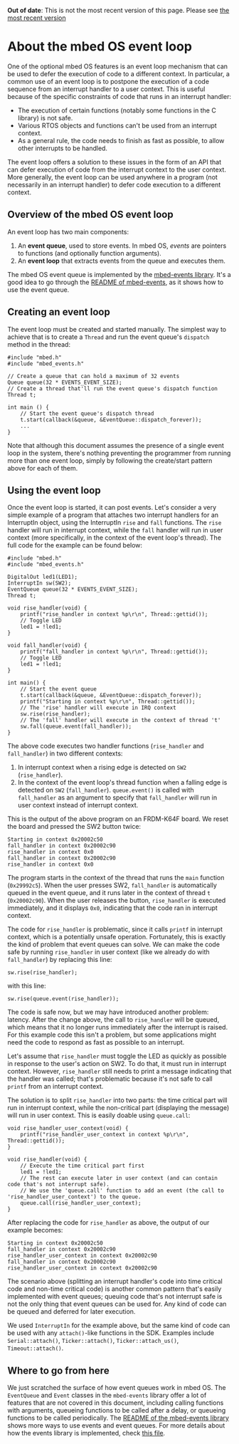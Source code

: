 <span class="warnings">**Out of date**: This is not the most recent version of this page. Please see [the most recent version](y)</span>
# About the mbed OS event loop

One of the optional mbed OS features is an event loop mechanism that can be used to defer the execution of code to a different context. In particular, a common use of an event loop is to postpone the execution of a code sequence from an interrupt handler to a user context. This is useful because of the specific constraints of code that runs in an interrupt handler:

- The execution of certain functions (notably some functions in the C library) is not safe.
- Various RTOS objects and functions can't be used from an interrupt context.
- As a general rule, the code needs to finish as fast as possible, to allow other interrupts to be handled.

The event loop offers a solution to these issues in the form of an API that can defer execution of code from the interrupt context to the user context. More generally, the event loop can be used anywhere in a program (not necessarily in an interrupt handler) to defer code execution to a different context.

## Overview of the mbed OS event loop

An event loop has two main components:

1. An **event queue**, used to store events. In mbed OS, *events* are pointers to functions (and optionally function arguments).
2. An **event loop** that extracts events from the queue and executes them.

The mbed OS event queue is implemented by the [mbed-events library](http://github.com/ARMmbed/mbed-os/tree/master/events). It's a good idea to go through the [README of mbed-events](https://github.com/ARMmbed/mbed-os/blob/master/events/README.md), as it shows how to use the event queue.

## Creating an event loop

The event loop must be created and started manually. The simplest way to achieve that is to create a `Thread` and run the event queue's `dispatch` method in the thread:

```
#include "mbed.h"
#include "mbed_events.h"

// Create a queue that can hold a maximum of 32 events
Queue queue(32 * EVENTS_EVENT_SIZE);
// Create a thread that'll run the event queue's dispatch function
Thread t;

int main () {
    // Start the event queue's dispatch thread
    t.start(callback(&queue, &EventQueue::dispatch_forever));
    ...
}
```

Note that although this document assumes the presence of a single event loop in the system, there's nothing preventing the programmer from running more than one event loop, simply by following the create/start pattern above for each of them.

## Using the event loop

Once the event loop is started, it can post events. Let's consider a very simple example of a program that attaches two interrupt handlers for an InterruptIn object, using the InterruptIn `rise` and `fall` functions. The `rise` handler will run in interrupt context, while the `fall` handler will run in user context (more specifically, in the context of the event loop's thread). The full code for the example can be found below:

```
#include "mbed.h"
#include "mbed_events.h"

DigitalOut led1(LED1);
InterruptIn sw(SW2);
EventQueue queue(32 * EVENTS_EVENT_SIZE);
Thread t;

void rise_handler(void) {
    printf("rise_handler in context %p\r\n", Thread::gettid());
    // Toggle LED
    led1 = !led1;
}

void fall_handler(void) {
    printf("fall_handler in context %p\r\n", Thread::gettid());
    // Toggle LED
    led1 = !led1;
}

int main() {
    // Start the event queue
    t.start(callback(&queue, &EventQueue::dispatch_forever));
    printf("Starting in context %p\r\n", Thread::gettid());
    // The 'rise' handler will execute in IRQ context
    sw.rise(rise_handler);
    // The 'fall' handler will execute in the context of thread 't'
    sw.fall(queue.event(fall_handler));
}

```

The above code executes two handler functions (`rise_handler` and `fall_handler`) in two different contexts:

1. In interrupt context when a rising edge is detected on `SW2` (`rise_handler`).
2. In the context of the event loop's thread function when a falling edge is detected on `SW2` (`fall_handler`). `queue.event()` is called with `fall_handler` as an argument to specify that `fall_handler` will run in user context instead of interrupt context.

This is the output of the above program on an FRDM-K64F board. We reset the board and pressed the SW2 button twice:

```
Starting in context 0x20002c50
fall_handler in context 0x20002c90
rise_handler in context 0x0
fall_handler in context 0x20002c90
rise_handler in context 0x0
```

The program starts in the context of the thread that runs the `main` function (`0x29992c5`). When the user presses SW2, `fall_handler` is automatically queued in the event queue, and  it runs later in the context of thread `t` (`0x20002c90`). When the user releases the button, `rise_handler` is executed immediately, and it displays `0x0`, indicating that the code ran in interrupt context.

The code for `rise_handler` is problematic, since it calls `printf` in interrupt context, which is a potentially unsafe operation. Fortunately, this is exactly the kind of problem that event queues can solve. We can make the code safe by running `rise_handler` in user context (like we already do with `fall_handler`) by replacing this line:

```
sw.rise(rise_handler);
```

with this line:

```
sw.rise(queue.event(rise_handler));
```

The code is safe now, but we may have introduced another problem: latency. After the change above, the call to `rise_handler` will be queued, which means that it no longer runs immediately after the interrupt is raised. For this example code this isn't a problem, but some applications might need the code to respond as fast as possible to an interrupt. 

Let's assume that `rise_handler` must toggle the LED as quickly as possible in response to the user's action on SW2. To do that, it must run in interrupt context. However, `rise_handler` still needs to print a message indicating that the handler was called; that's problematic because it's not safe to call `printf` from an interrupt context. 

The solution is to split `rise_handler` into two parts: the time critical part will run in interrupt context, while the non-critical part (displaying the message) will run in user context. This is easily doable using `queue.call`:

```
void rise_handler_user_context(void) {
    printf("rise_handler_user_context in context %p\r\n", Thread::gettid());
}

void rise_handler(void) {
    // Execute the time critical part first
    led1 = !led1;
    // The rest can execute later in user context (and can contain code that's not interrupt safe).
    // We use the 'queue.call' function to add an event (the call to 'rise_handler_user_context') to the queue.
    queue.call(rise_handler_user_context);
}

```

After replacing the code for `rise_handler` as above, the output of our example becomes:

```
Starting in context 0x20002c50
fall_handler in context 0x20002c90
rise_handler_user_context in context 0x20002c90
fall_handler in context 0x20002c90
rise_handler_user_context in context 0x20002c90
```

The scenario above (splitting an interrupt handler's code into time critical code and non-time critical code) is another common pattern that's easily implemented with event queues; queuing code that's not interrupt safe is not the only thing that event queues can be used for. Any kind of code can be queued and deferred for later execution.

We used `InterruptIn` for the example above, but the same kind of code can be used with any `attach()`-like functions in the SDK. Examples include `Serial::attach()`, `Ticker::attach()`, `Ticker::attach_us()`, `Timeout::attach()`.

## Where to go from here

We just scratched the surface of how event queues work in mbed OS. The `EventQueue` and `Event` classes in the `mbed-events` library offer a lot of features that are not covered in this document, including calling functions with arguments, queueing functions to be called after a delay, or queueing functions to be called periodically. The [README of the mbed-events library](https://github.com/ARMmbed/mbed-os/blob/master/events/README.md) shows more ways to use events and event queues. For more details about how the events library is implemented, check [this file](https://github.com/ARMmbed/mbed-os/blob/master/events/equeue/README.md).
